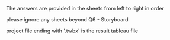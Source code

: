 The answers are provided in the sheets from left to right in order 


please ignore any sheets beyond Q6 - Storyboard


project file ending with '.twbx' is the result tableau file
